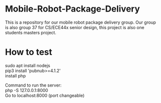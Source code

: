# Mobile-Robot-Package-Delivery
This is a repository for our mobile robot package delivery group. Our group is also group 37 for CS/ECE44x senior design, this project is also one students masters project.

# How to test
sudo apt install nodejs  
pip3 install 'pubnub>=4.1.2'  
install php

Command to run the server:  
  php -S 127.0.0.1:8000  
  Go to localhost:8000    (port changeable)
